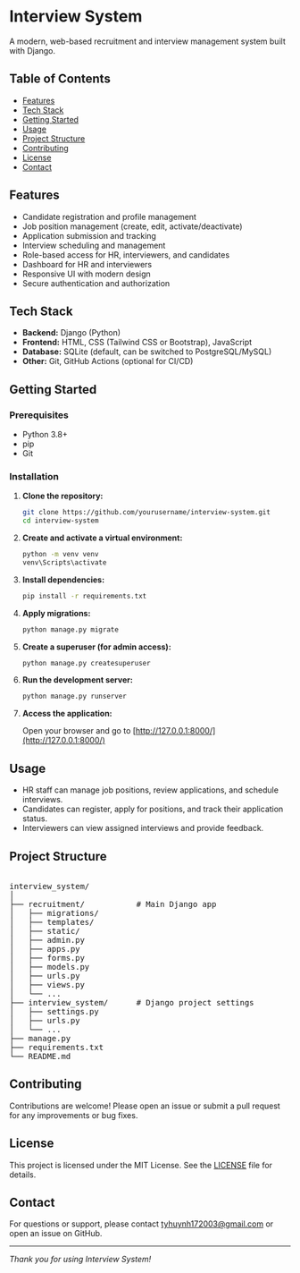 # Interview System

A modern, web-based recruitment and interview management system built with Django.

## Table of Contents

- [Features](#features)
- [Tech Stack](#tech-stack)
- [Getting Started](#getting-started)
- [Usage](#usage)
- [Project Structure](#project-structure)
- [Contributing](#contributing)
- [License](#license)
- [Contact](#contact)

## Features

- Candidate registration and profile management
- Job position management (create, edit, activate/deactivate)
- Application submission and tracking
- Interview scheduling and management
- Role-based access for HR, interviewers, and candidates
- Dashboard for HR and interviewers
- Responsive UI with modern design
- Secure authentication and authorization

## Tech Stack

- **Backend:** Django (Python)
- **Frontend:** HTML, CSS (Tailwind CSS or Bootstrap), JavaScript
- **Database:** SQLite (default, can be switched to PostgreSQL/MySQL)
- **Other:** Git, GitHub Actions (optional for CI/CD)

## Getting Started

### Prerequisites

- Python 3.8+
- pip
- Git

### Installation

1. **Clone the repository:**

    ```bash
    git clone https://github.com/yourusername/interview-system.git
    cd interview-system
    ```

2. **Create and activate a virtual environment:**

    ```bash
    python -m venv venv
    venv\Scripts\activate
    ```

3. **Install dependencies:**

    ```bash
    pip install -r requirements.txt
    ```

4. **Apply migrations:**

    ```bash
    python manage.py migrate
    ```

5. **Create a superuser (for admin access):**

    ```bash
    python manage.py createsuperuser
    ```

6. **Run the development server:**

    ```bash
    python manage.py runserver
    ```

7. **Access the application:**

    Open your browser and go to [http://127.0.0.1:8000/](http://127.0.0.1:8000/)

## Usage

- HR staff can manage job positions, review applications, and schedule interviews.
- Candidates can register, apply for positions, and track their application status.
- Interviewers can view assigned interviews and provide feedback.

## Project Structure

<pre> 
interview_system/
│
├── recruitment/           # Main Django app
│   ├── migrations/
│   ├── templates/
│   ├── static/
│   ├── admin.py
│   ├── apps.py
│   ├── forms.py
│   ├── models.py
│   ├── urls.py
│   ├── views.py
│   └── ...
├── interview_system/      # Django project settings
│   ├── settings.py
│   ├── urls.py
│   └── ...
├── manage.py
├── requirements.txt
└── README.md
</pre>


## Contributing

Contributions are welcome! Please open an issue or submit a pull request for any improvements or bug fixes.

## License

This project is licensed under the MIT License. See the [LICENSE](LICENSE) file for details.

## Contact

For questions or support, please contact [tyhuynh172003@gmail.com](mailto:tyhuynh172003@gmail.com) or open an issue on GitHub.

---

*Thank you for using Interview System!*